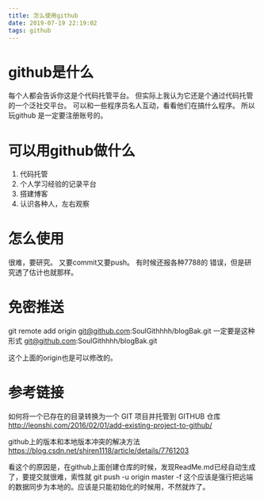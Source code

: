 ```yaml
---
title: 怎么使用github
date: 2019-07-19 22:19:02
tags: github
---
```



# github是什么
每个人都会告诉你这是个代码托管平台。
但实际上我认为它还是个通过代码托管的一个泛社交平台。
可以和一些程序员名人互动，看看他们在搞什么程序。
所以玩github 是一定要注册账号的。

# 可以用github做什么

1.  代码托管
2.  个人学习经验的记录平台
3.  搭建博客
4.  认识各种人，左右观察

# 怎么使用
很难，要研究。
又要commit又要push。
有时候还报各种7788的 错误，但是研究透了估计也就那样。




# 免密推送
git remote add origin git@github.com:SoulGithhhh/blogBak.git
一定要是这种形式
git@github.com:SoulGithhhh/blogBak.git

这个上面的origin也是可以修改的。


# 参考链接
如何将一个已存在的目录转换为一个 GIT 项目并托管到 GITHUB 仓库
http://leonshi.com/2016/02/01/add-existing-project-to-github/

github上的版本和本地版本冲突的解决方法
https://blog.csdn.net/shiren1118/article/details/7761203

看这个的原因是，在github上面创建仓库的时候，发现ReadMe.md已经自动生成了，要提交就很难，索性就 git push -u origin master -f 
这个应该是强行把远端的数据同步为本地的。应该是只能初始化的时候用，不然就炸了。